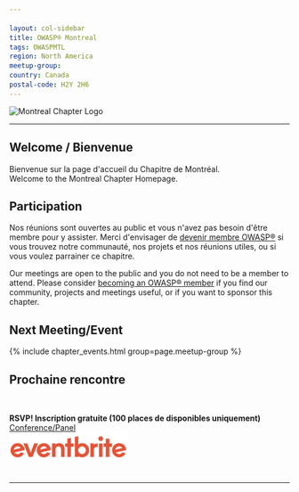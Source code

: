 ```yaml
---

layout: col-sidebar
title: OWASP® Montreal
tags: OWASPMTL
region: North America
meetup-group:
country: Canada
postal-code: H2Y 2H6
---
```


![Montreal Chapter Logo](assets/images/OWASP_Montreal_Chapter.png)

---
## Welcome / Bienvenue
Bienvenue sur la page d'accueil du Chapitre de Montréal.
<br>
Welcome to the Montreal Chapter Homepage.

## Participation
Nos réunions sont ouvertes au public et vous n'avez pas besoin d'être membre pour y assister. Merci d'envisager de [devenir membre OWASP®](https://owasp.org/membership/) si vous trouvez notre communauté, nos projets et nos réunions utiles, ou si vous voulez parrainer ce chapitre.

Our meetings are open to the public and you do not need to be a member to attend. Please consider [becoming an OWASP® member](https://owasp.org/membership/) if you find our community, projects and meetings useful, or if you want to sponsor this chapter.

Next Meeting/Event <!-- You should keep this section as it will populate your meetup events -->
---------------------
{% include chapter_events.html group=page.meetup-group %}

## Prochaine rencontre
<br>


**RSVP! Inscription gratuite (100 places de disponibles uniquement)**
<br>
<a href="https://www.eventbrite.ca/e/speeding-up-threat-modeling-by-leveraging-genai-tickets-1338546361199?aff=oddtdtcreator">Conference/Panel</a>
<br>
<a href="https://www.eventbrite.ca/e/speeding-up-threat-modeling-by-leveraging-genai-tickets-1338546361199?aff=oddtdtcreator"><img src="./assets/images/eventbrite_logo.png"></a>
<br>
<br>

---------------------

<br>

